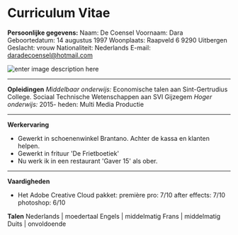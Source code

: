 **Curriculum Vitae**
====================
**Persoonlijke gegevens:**
		Naam: De Coensel 
		Voornaam: Dara 
		Geboortedatum: 14 augustus 1997
		Woonplaats: Raapveld 6 9290 Uitbergen
		Geslacht: vrouw
		Nationaliteit: Nederlands
		E-mail: daradecoensel@hotmail.com

![enter image description here](https://www.instagram.com/p/rup-XUEbhp/?taken-by=daradecoensel)


----------


**Opleidingen**
		*Middelbaar onderwijs:* 
		Economische talen aan Sint-Gertrudius College.
		Sociaal Technische Wetenschappen aan SVI Gijzegem
		*Hoger onderwijs:*
		2015- heden: Multi Media Productie
		
		


----------


**Werkervaring**
 -  Gewerkt in schoenenwinkel Brantano. Achter de kassa en klanten helpen.
 -  Gewerkt in frituur 'De Frietboetiek'
 -  Nu werk ik in een restaurant 'Gaver 15' als ober.
 


----------


 
**Vaardigheden**
 -  Het Adobe Creative Cloud pakket:
	 première pro: 7/10
	 after effects: 7/10
	 photoshop: 6/10

**Talen**
Nederlands | moedertaal
Engels | middelmatig
Frans | middelmatig
Duits | onvoldoende	